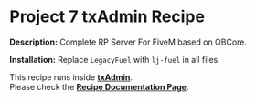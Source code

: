 # Project 7 txAdmin Recipe

**Description:** Complete RP Server For FiveM based on QBCore. 

**Installation:**
Replace `LegacyFuel` with `lj-fuel` in all files.

This recipe runs inside [**txAdmin**](https://github.com/tabarra/txAdmin).  
Please check the [**Recipe Documentation Page**](https://github.com/tabarra/txAdmin/blob/master/docs/recipe.md).
